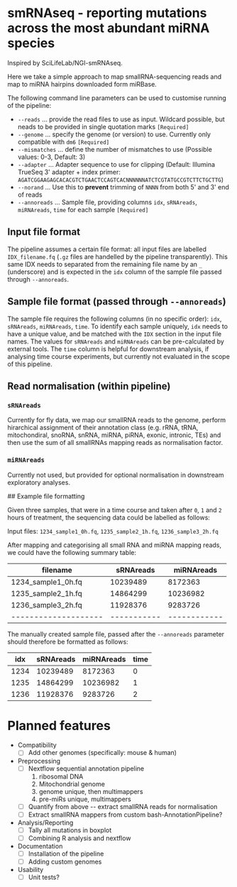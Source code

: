 # smRNAseq - reporting mutations across the most abundant miRNA species

Inspired by SciLifeLab/NGI-smRNAseq.

Here we take a simple approach to map smallRNA-sequencing reads and map to miRNA hairpins downloaded form miRBase.

The following command line parameters can be used to customise running of the pipeline:
- `--reads` ... provide the read files to use as input. Wildcard possible, but neads to be provided in single quotation marks `[Required]`
- `--genome` ... specify the genome (or version) to use. Currently only compatible with `dm6` `[Required]`
- `--mismatches` ... define the number of mismatches to use (Possible values: 0-3, Default: 3)
- `--adapter` ... Adapter sequence to use for clipping (Default: Illumina TrueSeq 3' adapter + index primer: `AGATCGGAAGAGCACACGTCTGAACTCCAGTCACNNNNNNATCTCGTATGCCGTCTTCTGCTTG`)
- `--norand` ... Use this to **prevent** trimming of `NNNN` from both 5' and 3' end of reads
- `--annoreads` ... Sample file, providing columns `idx`, `sRNAreads`, `miRNAreads`, `time` for each sample `[Required]`

## Input file format

The pipeline assumes a certain file format: all input files are labelled `IDX_filename.fq` (`.gz` files are handelled by the pipeline transparently). This same IDX needs to separated from the remaining file name by an `_` (underscore) and is expected in the `idx` column of the sample file passed through `--annoreads`.

## Sample file format (passed through `--annoreads`)

The sample file requires the following columns (in no specific order): `idx`, `sRNAreads`, `miRNAreads`, `time`. To identify each sample uniquely, `idx` needs to have a unique value, and be matched with the `IDX` section in the input file names. The values for `sRNAreads` and `miRNAreads` can be pre-calculated by external tools. The `time` column is helpful for downstream analysis, if analysing time course experiments, but currently not evaluated in the scope of this pipeline.

## Read normalisation (within pipeline)

### `sRNAreads`

Currently for fly data, we map our smallRNA reads to the genome, perform hirarchical assignment of their annotation class (e.g. rRNA, tRNA, mitochondiral, snoRNA, snRNA, miRNA, piRNA, exonic, intronic, TEs) and then use the sum of all smallRNAs mapping reads as normalisation factor.

### `miRNAreads`

Currently not used, but provided for optional normalisation in downstream exploratory analyses.

## Example file formatting

Given three samples, that were in a time course and taken after `0`, `1` and `2` hours of treatment, the sequencing data could be labelled as follows:

Input files: `1234_sample1_0h.fq`, `1235_sample2_1h.fq`, `1236_sample3_2h.fq`

After mapping and categorising all small RNA and miRNA mapping reads, we could have the following summary table:

|      filename      | sRNAreads | miRNAreads |
|--------------------|-----------|------------|
| 1234_sample1_0h.fq |  10239489 |    8172363 |
| 1235_sample2_1h.fq |  14864299 |   10236982 |
| 1236_sample3_2h.fq |  11928376 |    9283726 |
|--------------------|-----------|------------|

The manually created sample file, passed after the `--annoreads` parameter should therefore be formatted as follows:

| idx  | sRNAreads | miRNAreads | time |
|------|-----------|------------|------|
| 1234 |  10239489 |    8172363 |    0 |
| 1235 |  14864299 |   10236982 |    1 |
| 1236 |  11928376 |    9283726 |    2 |

# Planned features

- Compatibility
    + [ ] Add other genomes (specifically: mouse & human)
- Preprocessing
    + [ ] Nextflow sequential annotation pipeline
        1. ribosomal DNA
        2. Mitochondrial genome
        3. genome unique, then multimappers
        4. pre-miRs unique, multimappers
    + [ ] Quantify from above -- extract smallRNA reads for normalisation
    + [ ] Extract smallRNA mappers from custom bash-AnnotationPipeline?
- Analysis/Reporting
    + [ ] Tally all mutations in boxplot
    + [ ] Combining R analysis and nextflow
- Documentation
    + [ ] Installation of the pipeline
    + [ ] Adding custom genomes
- Usability
    + [ ] Unit tests?
